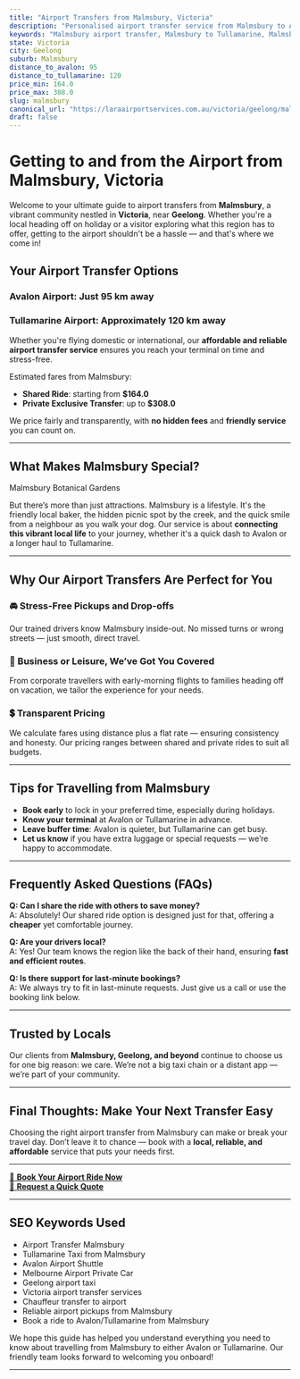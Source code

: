 ```yaml
---
title: "Airport Transfers from Malmsbury, Victoria"
description: "Personalised airport transfer service from Malmsbury to Avalon and Tullamarine airports. Enjoy a smooth, affordable ride with us!"
keywords: "Malmsbury airport transfer, Malmsbury to Tullamarine, Malmsbury to Avalon, airport taxi Malmsbury, private airport transfer Malmsbury, shared ride Malmsbury, Malmsbury transfers, airport shuttle Malmsbury, book Malmsbury airport taxi, affordable Malmsbury airport transfer, Malmsbury airport transfer service, airport transfer Geelong, airport transfer Melbourne, Melbourne airport taxi, airport transfers Victoria, Tullamarine airport shuttle, Avalon airport transfers, Melbourne private transfer, airport transport services Melbourne"
state: Victoria
city: Geelong
suburb: Malmsbury
distance_to_avalon: 95
distance_to_tullamarine: 120
price_min: 164.0
price_max: 308.0
slug: malmsbury
canonical_url: "https://laraairportservices.com.au/victoria/geelong/malmsbury/"
draft: false
---
```


# Getting to and from the Airport from Malmsbury, Victoria

Welcome to your ultimate guide to airport transfers from **Malmsbury**, a vibrant community nestled in **Victoria**, near **Geelong**. Whether you're a local heading off on holiday or a visitor exploring what this region has to offer, getting to the airport shouldn't be a hassle — and that's where we come in!

## Your Airport Transfer Options

### Avalon Airport: Just 95 km away  
### Tullamarine Airport: Approximately 120 km away

Whether you're flying domestic or international, our **affordable and reliable airport transfer service** ensures you reach your terminal on time and stress-free.

Estimated fares from Malmsbury:
- **Shared Ride**: starting from **$164.0**
- **Private Exclusive Transfer**: up to **$308.0**

We price fairly and transparently, with **no hidden fees** and **friendly service** you can count on.

---

## What Makes Malmsbury Special?

Malmsbury Botanical Gardens

But there’s more than just attractions. Malmsbury is a lifestyle. It's the friendly local baker, the hidden picnic spot by the creek, and the quick smile from a neighbour as you walk your dog. Our service is about **connecting this vibrant local life** to your journey, whether it's a quick dash to Avalon or a longer haul to Tullamarine.

---

## Why Our Airport Transfers Are Perfect for You

### 🚘 Stress-Free Pickups and Drop-offs
Our trained drivers know Malmsbury inside-out. No missed turns or wrong streets — just smooth, direct travel.

### 💼 Business or Leisure, We’ve Got You Covered
From corporate travellers with early-morning flights to families heading off on vacation, we tailor the experience for your needs.

### 💲 Transparent Pricing
We calculate fares using distance plus a flat rate — ensuring consistency and honesty. Our pricing ranges between shared and private rides to suit all budgets.

---

## Tips for Travelling from Malmsbury

- **Book early** to lock in your preferred time, especially during holidays.
- **Know your terminal** at Avalon or Tullamarine in advance.
- **Leave buffer time**: Avalon is quieter, but Tullamarine can get busy.
- **Let us know** if you have extra luggage or special requests — we’re happy to accommodate.

---

## Frequently Asked Questions (FAQs)

**Q: Can I share the ride with others to save money?**  
A: Absolutely! Our shared ride option is designed just for that, offering a **cheaper** yet comfortable journey.

**Q: Are your drivers local?**  
A: Yes! Our team knows the region like the back of their hand, ensuring **fast and efficient routes**.

**Q: Is there support for last-minute bookings?**  
A: We always try to fit in last-minute requests. Just give us a call or use the booking link below.

---

## Trusted by Locals

Our clients from **Malmsbury, Geelong, and beyond** continue to choose us for one big reason: we care. We’re not a big taxi chain or a distant app — we’re part of your community.

---

## Final Thoughts: Make Your Next Transfer Easy

Choosing the right airport transfer from Malmsbury can make or break your travel day. Don’t leave it to chance — book with a **local, reliable, and affordable** service that puts your needs first.

---

[📅 **Book Your Airport Ride Now**](https://laraairportservices.square.site/s/appointments)  
[📧 **Request a Quick Quote**](https://laraairportservices.square.site/contact-us)

---

## SEO Keywords Used
- Airport Transfer Malmsbury
- Tullamarine Taxi from Malmsbury
- Avalon Airport Shuttle
- Melbourne Airport Private Car
- Geelong airport taxi
- Victoria airport transfer services
- Chauffeur transfer to airport
- Reliable airport pickups from Malmsbury
- Book a ride to Avalon/Tullamarine from Malmsbury

We hope this guide has helped you understand everything you need to know about travelling from Malmsbury to either Avalon or Tullamarine. Our friendly team looks forward to welcoming you onboard!

---
